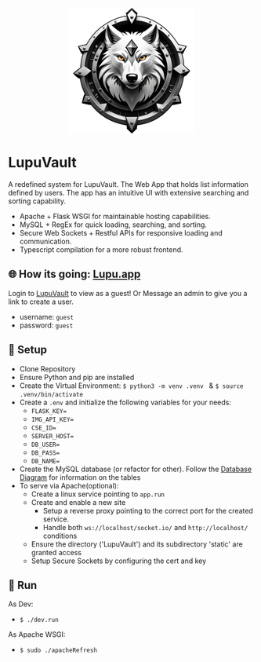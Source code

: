 <p align="center">
  <img src="static/img/favicon-x256.png" />
</p>


# LupuVault
A redefined system for LupuVault. The Web App that holds list information defined by users. The app has an intuitive UI with extensive searching and sorting capability.

 - Apache + Flask WSGI for maintainable hosting capabilities.
 - MySQL + RegEx for quick loading, searching, and sorting.
 - Secure Web Sockets + Restful APIs for responsive loading and communication.
 - Typescript compilation for a more robust frontend.

## :globe_with_meridians: How its going: [Lupu.app](https://lupu.app)

Login to [LupuVault](https://lupu.app/login) to view as a guest! Or Message an admin to give you a link to create a user.

 - username: `guest`
 - password: `guest`


## :hammer: Setup

- Clone Repository
- Ensure Python and pip are installed
- Create the Virtual Environment: `$ python3 -m venv .venv ` & `$ source .venv/bin/activate`
- Create a `.env` and initialize the following variables for your needs:
    - `FLASK_KEY=`
    - `IMG_API_KEY=`
    - `CSE_ID=`
    - `SERVER_HOST=`
    - `DB_USER=`
    - `DB_PASS=`
    - `DB_NAME=`
- Create the MySQL database (or refactor for other). Follow the [Database Diagram](./notes/databases.md) for information on the tables
- To serve via Apache(optional):
    - Create a linux service pointing to `app.run`
    - Create and enable a new site
        - Setup a reverse proxy pointing to the correct port for the created service.
        - Handle both `ws://localhost/socket.io/` and `http://localhost/` conditions
    - Ensure the directory ('LupuVault') and its subdirectory 'static' are granted access
    - Setup Secure Sockets by configuring the cert and key

## :red_car: Run

As Dev:

 - `$ ./dev.run`

As Apache WSGI:

 - `$ sudo ./apacheRefresh`
